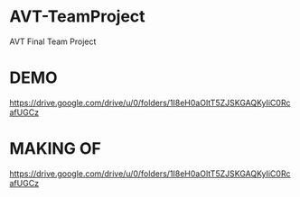# AVT-TeamProject
AVT Final Team Project

# DEMO
https://drive.google.com/drive/u/0/folders/1I8eH0aOltT5ZJSKGAQKyIiC0RcafUGCz
# MAKING OF
https://drive.google.com/drive/u/0/folders/1I8eH0aOltT5ZJSKGAQKyIiC0RcafUGCz
